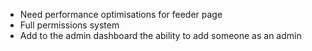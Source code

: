 - Need performance optimisations for feeder page
- Full permissions system
- Add to the admin dashboard the ability to add someone as an admin
